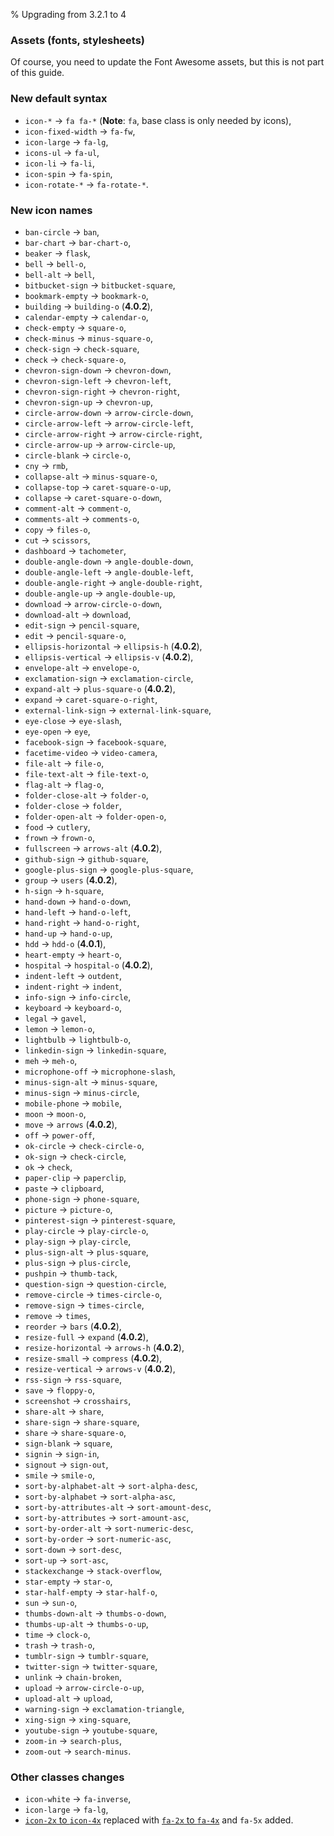 % Upgrading from 3.2.1 to 4

### Assets (fonts, stylesheets)

Of course, you need to update the Font Awesome assets, but this is not part of this guide.

### New default syntax

* `icon-*` -> `fa fa-*` (**Note**: `fa`, base class is only needed by icons),
* `icon-fixed-width` -> `fa-fw`,
* `icon-large` -> `fa-lg`,
* `icons-ul` -> `fa-ul`,
* `icon-li` -> `fa-li`,
* `icon-spin` -> `fa-spin`,
* `icon-rotate-*` -> `fa-rotate-*`.

### New icon names

* `ban-circle` -> `ban`,
* `bar-chart` -> `bar-chart-o`,
* `beaker` -> `flask`,
* `bell` -> `bell-o`,
* `bell-alt` -> `bell`,
* `bitbucket-sign` -> `bitbucket-square`,
* `bookmark-empty` -> `bookmark-o`,
* `building` -> `building-o` (**4.0.2**),
* `calendar-empty` -> `calendar-o`,
* `check-empty` -> `square-o`,
* `check-minus` -> `minus-square-o`,
* `check-sign` -> `check-square`,
* `check` -> `check-square-o`,
* `chevron-sign-down` -> `chevron-down`,
* `chevron-sign-left` -> `chevron-left`,
* `chevron-sign-right` -> `chevron-right`,
* `chevron-sign-up` -> `chevron-up`,
* `circle-arrow-down` -> `arrow-circle-down`,
* `circle-arrow-left` -> `arrow-circle-left`,
* `circle-arrow-right` -> `arrow-circle-right`,
* `circle-arrow-up` -> `arrow-circle-up`,
* `circle-blank` -> `circle-o`,
* `cny` -> `rmb`,
* `collapse-alt` -> `minus-square-o`,
* `collapse-top` -> `caret-square-o-up`,
* `collapse` -> `caret-square-o-down`,
* `comment-alt` -> `comment-o`,
* `comments-alt` -> `comments-o`,
* `copy` -> `files-o`,
* `cut` -> `scissors`,
* `dashboard` -> `tachometer`,
* `double-angle-down` -> `angle-double-down`,
* `double-angle-left` -> `angle-double-left`,
* `double-angle-right` -> `angle-double-right`,
* `double-angle-up` -> `angle-double-up`,
* `download` -> `arrow-circle-o-down`,
* `download-alt` -> `download`,
* `edit-sign` -> `pencil-square`,
* `edit` -> `pencil-square-o`,
* `ellipsis-horizontal` -> `ellipsis-h` (**4.0.2**),
* `ellipsis-vertical` -> `ellipsis-v` (**4.0.2**),
* `envelope-alt` -> `envelope-o`,
* `exclamation-sign` -> `exclamation-circle`,
* `expand-alt` -> `plus-square-o` (**4.0.2**),
* `expand` -> `caret-square-o-right`,
* `external-link-sign` -> `external-link-square`,
* `eye-close` -> `eye-slash`,
* `eye-open` -> `eye`,
* `facebook-sign` -> `facebook-square`,
* `facetime-video` -> `video-camera`,
* `file-alt` -> `file-o`,
* `file-text-alt` -> `file-text-o`,
* `flag-alt` -> `flag-o`,
* `folder-close-alt` -> `folder-o`,
* `folder-close` -> `folder`,
* `folder-open-alt` -> `folder-open-o`,
* `food` -> `cutlery`,
* `frown` -> `frown-o`,
* `fullscreen` -> `arrows-alt` (**4.0.2**),
* `github-sign` -> `github-square`,
* `google-plus-sign` -> `google-plus-square`,
* `group` -> `users` (**4.0.2**),
* `h-sign` -> `h-square`,
* `hand-down` -> `hand-o-down`,
* `hand-left` -> `hand-o-left`,
* `hand-right` -> `hand-o-right`,
* `hand-up` -> `hand-o-up`,
* `hdd` -> `hdd-o` (**4.0.1**),
* `heart-empty` -> `heart-o`,
* `hospital` -> `hospital-o` (**4.0.2**),
* `indent-left` -> `outdent`,
* `indent-right` -> `indent`,
* `info-sign` -> `info-circle`,
* `keyboard` -> `keyboard-o`,
* `legal` -> `gavel`,
* `lemon` -> `lemon-o`,
* `lightbulb` -> `lightbulb-o`,
* `linkedin-sign` -> `linkedin-square`,
* `meh` -> `meh-o`,
* `microphone-off` -> `microphone-slash`,
* `minus-sign-alt` -> `minus-square`,
* `minus-sign` -> `minus-circle`,
* `mobile-phone` -> `mobile`,
* `moon` -> `moon-o`,
* `move` -> `arrows` (**4.0.2**),
* `off` -> `power-off`,
* `ok-circle` -> `check-circle-o`,
* `ok-sign` -> `check-circle`,
* `ok` -> `check`,
* `paper-clip` -> `paperclip`,
* `paste` -> `clipboard`,
* `phone-sign` -> `phone-square`,
* `picture` -> `picture-o`,
* `pinterest-sign` -> `pinterest-square`,
* `play-circle` -> `play-circle-o`,
* `play-sign` -> `play-circle`,
* `plus-sign-alt` -> `plus-square`,
* `plus-sign` -> `plus-circle`,
* `pushpin` -> `thumb-tack`,
* `question-sign` -> `question-circle`,
* `remove-circle` -> `times-circle-o`,
* `remove-sign` -> `times-circle`,
* `remove` -> `times`,
* `reorder` -> `bars` (**4.0.2**),
* `resize-full` -> `expand` (**4.0.2**),
* `resize-horizontal` -> `arrows-h` (**4.0.2**),
* `resize-small` -> `compress` (**4.0.2**),
* `resize-vertical` -> `arrows-v` (**4.0.2**),
* `rss-sign` -> `rss-square`,
* `save` -> `floppy-o`,
* `screenshot` -> `crosshairs`,
* `share-alt` -> `share`,
* `share-sign` -> `share-square`,
* `share` -> `share-square-o`,
* `sign-blank` -> `square`,
* `signin` -> `sign-in`,
* `signout` -> `sign-out`,
* `smile` -> `smile-o`,
* `sort-by-alphabet-alt` -> `sort-alpha-desc`,
* `sort-by-alphabet` -> `sort-alpha-asc`,
* `sort-by-attributes-alt` -> `sort-amount-desc`,
* `sort-by-attributes` -> `sort-amount-asc`,
* `sort-by-order-alt` -> `sort-numeric-desc`,
* `sort-by-order` -> `sort-numeric-asc`,
* `sort-down` -> `sort-desc`,
* `sort-up` -> `sort-asc`,
* `stackexchange` -> `stack-overflow`,
* `star-empty` -> `star-o`,
* `star-half-empty` -> `star-half-o`,
* `sun` -> `sun-o`,
* `thumbs-down-alt` -> `thumbs-o-down`,
* `thumbs-up-alt` -> `thumbs-o-up`,
* `time` -> `clock-o`,
* `trash` -> `trash-o`,
* `tumblr-sign` -> `tumblr-square`,
* `twitter-sign` -> `twitter-square`,
* `unlink` -> `chain-broken`,
* `upload` -> `arrow-circle-o-up`,
* `upload-alt` -> `upload`,
* `warning-sign` -> `exclamation-triangle`,
* `xing-sign` -> `xing-square`,
* `youtube-sign` -> `youtube-square`,
* `zoom-in` -> `search-plus`,
* `zoom-out` -> `search-minus`.

### Other classes changes

* `icon-white` -> `fa-inverse`,
* `icon-large` -> `fa-lg`,
* [`icon-2x` to `icon-4x`](http://fortawesome.github.io/Font-Awesome/3.2.1/examples/#larger-icons) replaced with [`fa-2x` to `fa-4x`](http://fortawesome.github.io/Font-Awesome/examples/#larger) and `fa-5x` added.